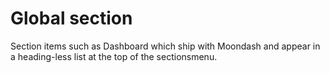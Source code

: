 # Global section

Section items such as Dashboard which ship with Moondash and appear in 
a heading-less list at the top of the sectionsmenu.